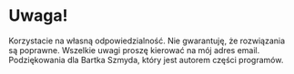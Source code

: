 # Uwaga!

Korzystacie na własną odpowiedzialność.
Nie gwarantuję, że rozwiązania są poprawne.
Wszelkie uwagi proszę kierować na mój adres email.
Podziękowania dla Bartka Szmyda, który jest autorem części programów.